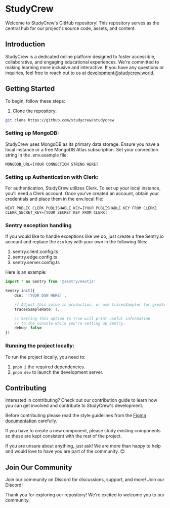 # StudyCrew

Welcome to StudyCrew's GitHub repository! This repository serves as the central hub for our project's source code, assets, and content.

## Introduction

StudyCrew is a dedicated online platform designed to foster accessible, collaborative, and engaging educational experiences. We're committed to making learning more inclusive and interactive. If you have any questions or inquiries, feel free to reach out to us at [development@studycrew.world](mailto:development@studycrew.world).

## Getting Started

To begin, follow these steps:

1. Clone the repository:

```bash
git clone https://github.com/studycrew/studycrew
```

### Setting up MongoDB:
StudyCrew uses MongoDB as its primary data storage. Ensure you have a local instance or a free MongoDB Atlas subscription. Set your connection string in the .env.example file:

```
MONGODB_URL=[YOUR CONNECTION STRING HERE]
```

### Setting up Authentication with Clerk:
For authentication, StudyCrew utilizes Clerk. To set up your local instance, you'll need a Clerk account. Once you've created an account, obtain your credentials and place them in the env.local file:

```
NEXT_PUBLIC_CLERK_PUBLISHABLE_KEY=[YOUR PUBLISHABLE KEY FROM CLERK]
CLERK_SECRET_KEY=[YOUR SECRET KEY FROM CLERK]
```

### Sentry exception handling
If you would like to handle exceptions like we do, just create a free Sentry.io account and replace the `dsn` key with your own in the following files:

1. sentry.client.config.ts
1. sentry.edge.config.ts
1. sentry.server.config.ts

Here is an example:

```typescript
import * as Sentry from '@sentry/nextjs'

Sentry.init({
	dsn: '[YOUR DSN HERE]',

	// Adjust this value in production, or use tracesSampler for greater control
	tracesSampleRate: 1,

	// Setting this option to true will print useful information
	// to the console while you're setting up Sentry.
	debug: false
})
```
### Running the project locally:

To run the project locally, you need to:

1. `pnpm i` the required dependencies.
2. `pnpm dev` to launch the development server.

## Contributing
Interested in contributing? Check out our contribution guide to learn how you can get involved and contribute to StudyCrew's development.

Before contributing please read the style guidelines from the [Figma documentation](https://www.figma.com/file/BJG9JmbThqdp8p8IWs7gNG/StudyCrew-Prototypes-(Copy)?type=design&node-id=8%3A98&mode=design&t=uwHVDf3Ihi12lro3-1) carefully. 

If you have to create a new component, please study existing components so these are kept consistent with the rest of the project. 

If you are unsure about anything, just ask! We are more than happy to help and would love to have you are part of the community. 😊



## Join Our Community
Join our community on Discord for discussions, support, and more! Join our Discord!

Thank you for exploring our repository! We're excited to welcome you to our community.